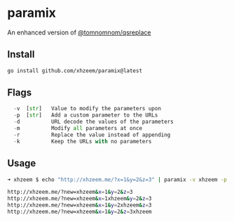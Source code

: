 # paramix
An enhanced version of [@tomnomnom/qsreplace](https://github.com/tomnomnom/qsreplace/)


## Install
```bash
go install github.com/xhzeem/paramix@latest
```

## Flags

```python
  -v  [str]   Value to modify the parameters upon
  -p  [str]   Add a custom parameter to the URLs 
  -d          URL decode the values of the parameters
  -m          Modify all parameters at once
  -r          Replace the value instead of appending
  -k          Keep the URLs with no parameters
```

## Usage
```bash
➜ xhzeem $ echo "http://xhzeem.me/?x=1&y=2&z=3" | paramix -v xhzeem -p new

http://xhzeem.me/?new=xhzeem&x=1&y=2&z=3
http://xhzeem.me/?new=xhzeem&x=1xhzeem&y=2&z=3
http://xhzeem.me/?new=xhzeem&x=1&y=2xhzeem&z=3
http://xhzeem.me/?new=xhzeem&x=1&y=2&z=3xhzeem
```
